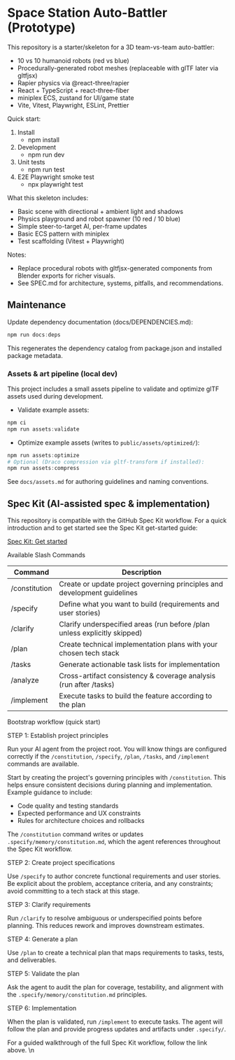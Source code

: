 # Space Station Auto-Battler (Prototype)

This repository is a starter/skeleton for a 3D team-vs-team auto-battler:

- 10 vs 10 humanoid robots (red vs blue)
- Procedurally-generated robot meshes (replaceable with glTF later via gltfjsx)
- Rapier physics via @react-three/rapier
- React + TypeScript + react-three-fiber
- miniplex ECS, zustand for UI/game state
- Vite, Vitest, Playwright, ESLint, Prettier

Quick start:

1. Install
   - npm install
2. Development
   - npm run dev
3. Unit tests
   - npm run test
4. E2E Playwright smoke test
   - npx playwright test

What this skeleton includes:

- Basic scene with directional + ambient light and shadows
- Physics playground and robot spawner (10 red / 10 blue)
- Simple steer-to-target AI, per-frame updates
- Basic ECS pattern with miniplex
- Test scaffolding (Vitest + Playwright)

Notes:

- Replace procedural robots with gltfjsx-generated components from Blender exports for richer visuals.
- See SPEC.md for architecture, systems, pitfalls, and recommendations.

## Maintenance

Update dependency documentation (docs/DEPENDENCIES.md):

```powershell
npm run docs:deps
```

This regenerates the dependency catalog from package.json and installed package metadata.

### Assets & art pipeline (local dev)

This project includes a small assets pipeline to validate and optimize glTF assets used during development.

- Validate example assets:

```powershell
npm ci
npm run assets:validate
```

- Optimize example assets (writes to `public/assets/optimized/`):

```powershell
npm run assets:optimize
# Optional (Draco compression via gltf-transform if installed):
npm run assets:compress
```

See `docs/assets.md` for authoring guidelines and naming conventions.

## Spec Kit (AI-assisted spec & implementation)

This repository is compatible with the GitHub Spec Kit workflow. For a quick introduction and
to get started see the Spec Kit get-started guide:

[Spec Kit: Get started](https://github.com/github/spec-kit?tab=readme-ov-file#-get-started)

Available Slash Commands

| Command | Description |
|---|---|
| /constitution | Create or update project governing principles and development guidelines |
| /specify | Define what you want to build (requirements and user stories) |
| /clarify | Clarify underspecified areas (run before /plan unless explicitly skipped) |
| /plan | Create technical implementation plans with your chosen tech stack |
| /tasks | Generate actionable task lists for implementation |
| /analyze | Cross-artifact consistency & coverage analysis (run after /tasks) |
| /implement | Execute tasks to build the feature according to the plan |

Bootstrap workflow (quick start)

STEP 1: Establish project principles

Run your AI agent from the project root. You will know things are configured correctly if the
`/constitution`, `/specify`, `/plan`, `/tasks`, and `/implement` commands are available.

Start by creating the project's governing principles with `/constitution`. This helps ensure
consistent decisions during planning and implementation. Example guidance to include:

- Code quality and testing standards
- Expected performance and UX constraints
- Rules for architecture choices and rollbacks

The `/constitution` command writes or updates `.specify/memory/constitution.md`, which the agent
references throughout the Spec Kit workflow.

STEP 2: Create project specifications

Use `/specify` to author concrete functional requirements and user stories. Be explicit about
the problem, acceptance criteria, and any constraints; avoid committing to a tech stack at this
stage.

STEP 3: Clarify requirements

Run `/clarify` to resolve ambiguous or underspecified points before planning. This reduces
rework and improves downstream estimates.

STEP 4: Generate a plan

Use `/plan` to create a technical plan that maps requirements to tasks, tests, and deliverables.

STEP 5: Validate the plan

Ask the agent to audit the plan for coverage, testability, and alignment with the
`.specify/memory/constitution.md` principles.

STEP 6: Implementation

When the plan is validated, run `/implement` to execute tasks. The agent will follow the plan
and provide progress updates and artifacts under `.specify/`.

For a guided walkthrough of the full Spec Kit workflow, follow the link above.
\n
